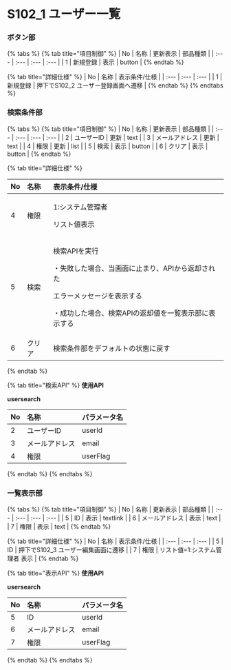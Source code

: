 # S102\_1 ユーザー一覧

### ボタン部

{% tabs %}
{% tab title="項目制御" %}
| No | 名称 | 更新表示 | 部品種類 |
| :--- | :--- | :--- | :--- |
| 1 | 新規登録 | 表示 | button |
{% endtab %}

{% tab title="詳細仕様" %}
| No | 名称 | 表示条件/仕様 |
| :--- | :--- | :--- |
| 1 | 新規登録 | 押下でS102\_2 ユーザー登録画面へ遷移 |
{% endtab %}
{% endtabs %}

### 検索条件部

{% tabs %}
{% tab title="項目制御" %}
| No | 名称 | 更新表示 | 部品種類 |
| :--- | :--- | :--- | :--- |
| 2 | ユーザーID | 更新 | text |
| 3 | メールアドレス | 更新 | text |
| 4 | 権限 | 更新 | list |
| 5 | 検索 | 表示 | button |
| 6 | クリア | 表示 | button |
{% endtab %}

{% tab title="詳細仕様" %}
<table>
  <thead>
    <tr>
      <th style="text-align:left">No</th>
      <th style="text-align:left">名称</th>
      <th style="text-align:left">表示条件/仕様</th>
    </tr>
  </thead>
  <tbody>
    <tr>
      <td style="text-align:left">4</td>
      <td style="text-align:left">権限</td>
      <td style="text-align:left">
        <p>1:システム管理者</p>
        <p>リスト値表示</p>
      </td>
    </tr>
    <tr>
      <td style="text-align:left">5</td>
      <td style="text-align:left">検索</td>
      <td style="text-align:left">
        <p>検索APIを実行</p>
        <p>・失敗した場合、当画面に止まり、APIから返却された</p>
        <p>エラーメッセージを表示する</p>
        <p>・成功した場合、検索APIの返却値を一覧表示部に表示する</p>
      </td>
    </tr>
    <tr>
      <td style="text-align:left">6</td>
      <td style="text-align:left">クリア</td>
      <td style="text-align:left">検索条件部をデフォルトの状態に戻す</td>
    </tr>
  </tbody>
</table>
{% endtab %}

{% tab title="検索API" %}
**使用API**

**usersearch**

| No | 名称 | パラメータ名 |
| :--- | :--- | :--- |
| 2 | ユーザーID | userId |
| 3 | メールアドレス | email |
| 4 | 権限 | userFlag |
{% endtab %}
{% endtabs %}

### 一覧表示部

{% tabs %}
{% tab title="項目制御" %}
| No | 名称 | 更新表示 | 部品種類 |
| :--- | :--- | :--- | :--- |
| 5 | ID | 表示 | textlink |
| 6 | メールアドレス | 表示 | text |
| 7 | 権限 | 表示 | text |
{% endtab %}

{% tab title="詳細仕様" %}
| No | 名称 | 表示条件/仕様 |
| :--- | :--- | :--- |
| 5 | ID | 押下でS102\_3 ユーザー編集画面に遷移 |
| 7 | 権限 | リスト値=1:システム管理者 表示 |
{% endtab %}

{% tab title="表示API" %}
**使用API**

**usersearch**

| No | 名称 | パラメータ名 |
| :--- | :--- | :--- |
| 5 | ID | userId |
| 6 | メールアドレス | email |
| 7 | 権限 | userFlag |
{% endtab %}
{% endtabs %}

